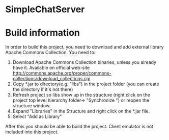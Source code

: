 SimpleChatServer
================


Build information
=================

In order to build this project, you need to download and add external library
Apache Commons Collection. You need to:
1. Download Apache Commons Collection binaries, unless you already have it. Available on official web-site http://commons.apache.org/proper/commons-collections/download_collections.cgi
2. Copy *.jar to directory(e.g. "libs") in the project folder (you can create the directory if it`s not there)
3. Refresh project so libs show up in the structure (right click on the project top level hierarchy folder-> "Synchronize <ProjectName>") or reopen the structure window.
4. Expand "Libraries" in the Structure and right click on the *.jar file.
5. Select "Add as Library"

After this you should be able to build the project.
Client emulator is not included into this project.



